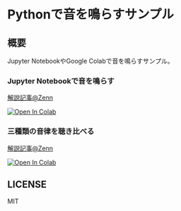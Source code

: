 # Pythonで音を鳴らすサンプル

## 概要

Jupyter NotebookやGoogle Colabで音を鳴らすサンプル。

### Jupyter Notebookで音を鳴らす

[解説記事@Zenn](https://zenn.dev/kaityo256/articles/python_play_sound)

[![Open In Colab](https://colab.research.google.com/assets/colab-badge.svg)](https://colab.research.google.com/github/kaityo256/python_play_sound/blob/main/play_mml.ipynb)

### 三種類の音律を聴き比べる

[解説記事@Zenn](https://zenn.dev/kaityo256/articles/pythagorean_tuning)

[![Open In Colab](https://colab.research.google.com/assets/colab-badge.svg)](https://colab.research.google.com/github/kaityo256/python_play_sound/blob/main/tunings.ipynb)

## LICENSE

MIT
